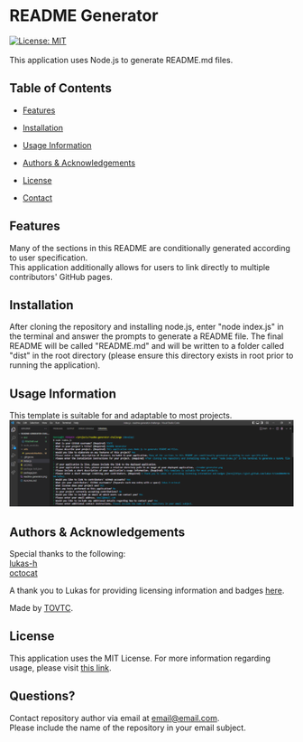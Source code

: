 
  # README Generator
  [![License: MIT](https://img.shields.io/badge/License-MIT-yellow.svg)](https://opensource.org/licenses/MIT)</br>
    </br>
  This application uses Node.js to generate README.md files.
  
  ## Table of Contents
  * [Features](#features)
    
  * [Installation](#installation)
  * [Usage Information](#usage)
  * [Authors & Acknowledgements](#credits)
  * [License](#license)
  
  
  * [Contact](#questions)
  
  ## Features<a name="features"></a>
  Many of the sections in this README are conditionally generated according to user specification.</br>This application additionally allows for users to link directly to multiple contributors' GitHub pages.
    
  
  ## Installation <a name="installation"></a>
  After cloning the repository and installing node.js, enter "node index.js" in the terminal and answer the prompts to generate a README file. The final README will be called "README.md" and will be written to a folder called "dist" in the root directory (please ensure this directory exists in root prior to running the application).
  
  ## Usage Information<a name="usage"></a>
  This template is suitable for and adaptable to most projects.</br>
  ![README Generator](./readme-generator.png "README Generator")</br>
    
  
  ## Authors & Acknowledgements<a name="credits"></a>
  Special thanks to the following:</br>
    [lukas-h](https://github.com/lukas-h)</br>[octocat](https://github.com/octocat)</br>
    
  A thank you to Lukas for providing licensing information and badges [here](https://gist.github.com/lukas-h/2a5d00690736b4c3a7ba).
  
  Made by [TOVTC](https://github.com/TOVTC).
  
  ## License<a name="license"></a>
  This application uses the MIT License. For more information regarding usage, please visit [this link](https://opensource.org/licenses/MIT).
    
  
  

  
  
  ## Questions?<a name="questions"></a>
  Contact repository author via email at [email@email.com](mailto:email@email.com).
    </br>
  Please include the name of the repository in your email subject.
    
  